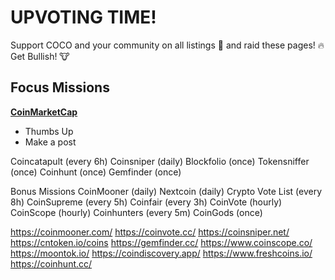 
# UPVOTING TIME!

Support COCO and your community on all listings 💪 and raid these pages! 🔥 Get Bullish! 🐮

## Focus Missions

**[CoinMarketCap](https://coinmarketcap.com/dexscan/ethereum/0xeae4c727ea43990ea92f427da36ddff8e72f6854/)**

- Thumbs Up
- Make a post



Coincatapult (every 6h)
Coinsniper (daily)
Blockfolio (once)
Tokensniffer (once)
Coinhunt (once)
Gemfinder (once)

Bonus Missions
CoinMooner (daily)
Nextcoin (daily)
Crypto Vote List (every 8h)
CoinSupreme (every 5h)
Coinfair (every 3h)
CoinVote (hourly)
CoinScope (hourly)
Coinhunters (every 5m)
CoinGods (once)

https://coinmooner.com/
https://coinvote.cc/
https://coinsniper.net/
https://cntoken.io/coins
https://gemfinder.cc/
https://www.coinscope.co/
https://moontok.io/
https://coindiscovery.app/
https://www.freshcoins.io/
https://coinhunt.cc/